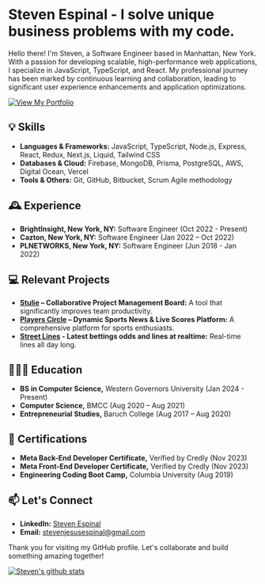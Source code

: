 # Steven Espinal - I solve unique business problems with my code.

<!--
**stevenespinal/stevenespinal** is a ✨ _special_ ✨ repository because its `README.md` (this file) appears on your GitHub profile.

Here are some ideas to get you started:

- 🔭 I’m currently working on ...
- 🌱 I’m currently learning ...
- 👯 I’m looking to collaborate on ...
- 🤔 I’m looking for help with ...
- 💬 Ask me about ...
- 📫 How to reach me: ...
- 😄 Pronouns: ...
- ⚡ Fun fact: ...
![Steven Espinal](logo.svg "Title")
-->

Hello there! I'm Steven, a Software Engineer based in Manhattan, New York. With a passion for developing scalable, high-performance web applications, I specialize in JavaScript, TypeScript, and React. My professional journey has been marked by continuous learning and collaboration, leading to significant user experience enhancements and application optimizations.

<a href="https://stevenespinal.com" target="_blank"><img src="https://img.shields.io/badge/-View%20My%20Portfolio-blue?style=for-the-badge&logo=github&logoColor=white" alt="View My Portfolio"></a>


## 💡 Skills

- **Languages & Frameworks:** JavaScript, TypeScript, Node.js, Express, React, Redux, Next.js, Liquid, Tailwind CSS
- **Databases & Cloud:** Firebase, MongoDB, Prisma, PostgreSQL, AWS, Digital Ocean, Vercel
- **Tools & Others:** Git, GitHub, Bitbucket, Scrum Agile methodology

## 🕰️ Experience

- **BrightInsight, New York, NY:** Software Engineer (Oct 2022 - Present)
- **Cazton, New York, NY:** Software Engineer (Jan 2022 – Oct 2022)
- **PLNETWORKS, New York, NY:** Software Engineer (Jun 2018 - Jan 2022)

## 💻 Relevant Projects
- **[Stulie](https://stulie.com) – Collaborative Project Management Board:** A tool that significantly improves team productivity.
- **[Players Circle](https://iloveto.bet) – Dynamic Sports News & Live Scores Platform:** A comprehensive platform for sports enthusiasts.
- **[Street Lines](https://streetlines.bet) - Latest bettings odds and lines at realtime:** Real-time lines all day long.
  
## 👨🏻‍🎓 Education

- **BS in Computer Science,** Western Governors University (Jan 2024 - Present)
- **Computer Science,** BMCC (Aug 2020 – Aug 2021)
- **Entrepreneurial Studies,** Baruch College (Aug 2017 – Aug 2020)

## 📃 Certifications

- **Meta Back-End Developer Certificate,** Verified by Credly (Nov 2023)
- **Meta Front-End Developer Certificate,** Verified by Credly (Nov 2023)
- **Engineering Coding Boot Camp,** Columbia University (Aug 2019)

## 📫 Let's Connect

- **LinkedIn:** [Steven Espinal](https://www.linkedin.com/in/stevenespinal)
- **Email:** stevenjesusespinal@gmail.com

Thank you for visiting my GitHub profile. Let's collaborate and build something amazing together!


[![Steven's github stats](https://github-readme-stats-rust-gamma-96.vercel.app/api?username=stevenespinal&count_private=true)](https://github.com/stevenespinal/github-readme-stats)
